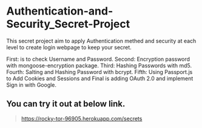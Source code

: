 # Authentication-and-Security_Secret-Project
This secret project aim to apply Authentication methed and security at each level to create login webpage to keep your secret.

First: is to check Username and Password.
Second: Encryption password with mongoose-encryption package.
Third: Hashing Passwords with  md5.
Fourth: Salting and Hashing Password with bcrypt.
Fifth: Using Passport.js to Add Cookies and Sessions
and Final is adding OAuth 2.0 and implement Sign in with Google.

## You can try it out at below link.
> https://rocky-tor-96905.herokuapp.com/secrets
